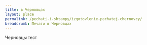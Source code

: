 ```yaml
---
title: в Черновцах
layout: place
permalink: /pechati-i-shtampy/izgotovlenie-pechatej-chernovcy/
breadcrumb: Печати в Черновцах
---
```


Черновцы тест
